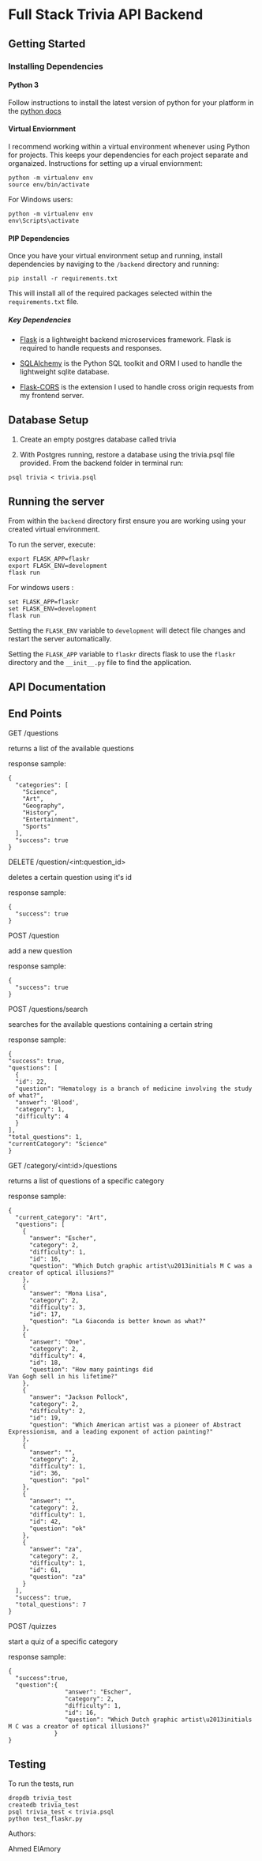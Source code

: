 # Full Stack Trivia API Backend

## Getting Started

### Installing Dependencies

#### Python 3

Follow instructions to install the latest version of python for your platform in the [python docs](https://docs.python.org/3/using/unix.html#getting-and-installing-the-latest-version-of-python)

#### Virtual Enviornment

I recommend working within a virtual environment whenever using Python for projects. This keeps your dependencies for each project separate and organaized. 
Instructions for setting up a virual enviornment:

```
python -m virtualenv env
source env/bin/activate
```

For Windows users:

```
python -m virtualenv env
env\Scripts\activate
```

#### PIP Dependencies

Once you have your virtual environment setup and running, install dependencies by naviging to the `/backend` directory and running:

```
pip install -r requirements.txt
```

This will install all of the required packages selected within the `requirements.txt` file.

##### Key Dependencies

- [Flask](http://flask.pocoo.org/)  is a lightweight backend microservices framework. Flask is required to handle requests and responses.

- [SQLAlchemy](https://www.sqlalchemy.org/) is the Python SQL toolkit and ORM I used to handle the lightweight sqlite database.

- [Flask-CORS](https://flask-cors.readthedocs.io/en/latest/#) is the extension I used to handle cross origin requests from my frontend server. 

## Database Setup

1. Create an empty postgres database called trivia 

2. With Postgres running, restore a database using the trivia.psql file provided. From the backend folder in terminal run:
```
psql trivia < trivia.psql
```

## Running the server

From within the `backend` directory first ensure you are working using your created virtual environment.

To run the server, execute:

```
export FLASK_APP=flaskr
export FLASK_ENV=development
flask run
```

For windows users :

```
set FLASK_APP=flaskr
set FLASK_ENV=development
flask run
```

Setting the `FLASK_ENV` variable to `development` will detect file changes and restart the server automatically.

Setting the `FLASK_APP` variable to `flaskr` directs flask to use the `flaskr` directory and the `__init__.py` file to find the application. 

## API Documentation
## End Points

GET /questions

returns a list of the available questions

response sample:
```
{
  "categories": [
    "Science",
    "Art",
    "Geography",
    "History",
    "Entertainment",
    "Sports"
  ],
  "success": true
}
```
DELETE /question/\<int:question_id\>

deletes a certain question using it's id

response sample:
```
{
  "success": true
}
```
POST /question

add a new question

response sample:
```
{
  "success": true
}
```
POST /questions/search

searches for the available questions containing a certain string

response sample:
```
{
"success": true,
"questions": [
  {
  "id": 22, 
  "question": "Hematology is a branch of medicine involving the study of what?",
  "answer": 'Blood',
  "category": 1,
  "difficulty": 4
  }
],
"total_questions": 1,
"currentCategory": "Science"
}
```
GET /category/\<int:id\>/questions

returns a list of questions of a specific category

response sample:
```
{
  "current_category": "Art",
  "questions": [
    {
      "answer": "Escher",
      "category": 2,
      "difficulty": 1,
      "id": 16,
      "question": "Which Dutch graphic artist\u2013initials M C was a creator of optical illusions?"
    },
    {
      "answer": "Mona Lisa",
      "category": 2,
      "difficulty": 3,
      "id": 17,
      "question": "La Giaconda is better known as what?"
    },
    {
      "answer": "One",
      "category": 2,
      "difficulty": 4,
      "id": 18,
      "question": "How many paintings did 
Van Gogh sell in his lifetime?"
    },
    {
      "answer": "Jackson Pollock",        
      "category": 2,
      "difficulty": 2,
      "id": 19,
      "question": "Which American artist was a pioneer of Abstract Expressionism, and a leading exponent of action painting?" 
    },
    {
      "answer": "",
      "category": 2,
      "difficulty": 1,
      "id": 36,
      "question": "pol"
    },
    {
      "answer": "",
      "category": 2,
      "difficulty": 1,
      "id": 42,
      "question": "ok"
    },
    {
      "answer": "za",
      "category": 2,
      "difficulty": 1,
      "id": 61,
      "question": "za"
    }
  ],
  "success": true,
  "total_questions": 7
}
```
POST /quizzes

start a quiz of a specific category

response sample:
```
{
  "success":true,
  "question":{
                "answer": "Escher",
                "category": 2,
                "difficulty": 1,
                "id": 16,
                "question": "Which Dutch graphic artist\u2013initials M C was a creator of optical illusions?"
             }
}
```

## Testing
To run the tests, run
```
dropdb trivia_test
createdb trivia_test
psql trivia_test < trivia.psql
python test_flaskr.py
```


Authors:

Ahmed ElAmory